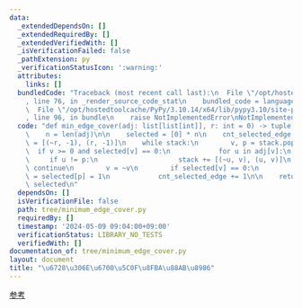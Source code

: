 ```yaml
---
data:
  _extendedDependsOn: []
  _extendedRequiredBy: []
  _extendedVerifiedWith: []
  _isVerificationFailed: false
  _pathExtension: py
  _verificationStatusIcon: ':warning:'
  attributes:
    links: []
  bundledCode: "Traceback (most recent call last):\n  File \"/opt/hostedtoolcache/PyPy/3.10.14/x64/lib/pypy3.10/site-packages/onlinejudge_verify/documentation/build.py\"\
    , line 76, in _render_source_code_stat\n    bundled_code = language.bundle(\n\
    \  File \"/opt/hostedtoolcache/PyPy/3.10.14/x64/lib/pypy3.10/site-packages/onlinejudge_verify/languages/python.py\"\
    , line 96, in bundle\n    raise NotImplementedError\nNotImplementedError\n"
  code: "def min_edge_cover(adj: list[list[int]], r: int = 0) -> tuple[int, list[int]]:\n\
    \    n = len(adj)\n\n    selected = [0] * n\n    cnt_selected_edge = 0\n    stack\
    \ = [(~r, -1), (r, -1)]\n    while stack:\n        v, p = stack.pop()\n      \
    \  if v >= 0 and selected[v] == 0:\n            for u in adj[v]:\n           \
    \     if u != p:\n                    stack += [(~u, v), (u, v)]\n           \
    \ continue\n        v = ~v\n        if selected[v] == 0:\n            selected[v]\
    \ = selected[p] = 1\n            cnt_selected_edge += 1\n\n    return cnt_selected_edge,\
    \ selected\n"
  dependsOn: []
  isVerificationFile: false
  path: tree/minimum_edge_cover.py
  requiredBy: []
  timestamp: '2024-05-09 09:04:00+09:00'
  verificationStatus: LIBRARY_NO_TESTS
  verifiedWith: []
documentation_of: tree/minimum_edge_cover.py
layout: document
title: "\u6728\u306E\u6700\u5C0F\u8FBA\u88AB\u8986"
---
```


[参考](https://algo-method.com/tasks/981)
